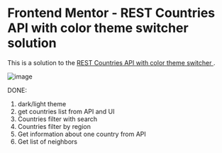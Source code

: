 # Frontend Mentor - REST Countries API with color theme switcher solution

This is a solution to the [REST Countries API with color theme switcher ](https://www.frontendmentor.io/challenges/rest-countries-api-with-color-theme-switcher-5cacc469fec04111f7b848ca).

![image](https://user-images.githubusercontent.com/20660693/213400767-9c08d68f-e3d5-45d7-8595-93c942c0a39e.png)

DONE:
1) dark/light theme
2) get countries list from API and UI
3) Countries filter with search
4) Countries filter by region
5) Get information about one country from API
6) Get list of neighbors
